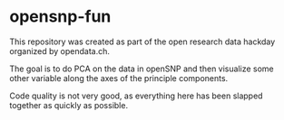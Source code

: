 # opensnp-fun
This repository was created as part of the open research data hackday organized by opendata.ch.

The goal is to do PCA on the data in openSNP and then visualize some other variable along the axes of the principle components.

Code quality is not very good, as everything here has been slapped together as quickly as possible.
